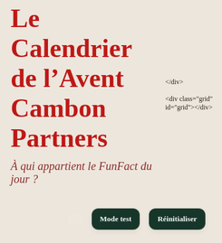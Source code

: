 <!DOCTYPE html>
<html lang="fr">
  <meta charset="UTF-8" />


<!-- Police Lora avec italiques -->
<link href="https://fonts.googleapis.com/css2?family=Lora:ital,wght@0,400;0,600;0,700;1,400;1,600&display=swap" rel="stylesheet">

<style>
  :root {
    --bg: #EDE6DC;
    --card: #EDE6DC;
    --muted: #7f8aa3;
    --accent: #e0b567;
    --accent-2: #24b47e;
    --danger: #e35d6a;
    --red: #BE1917;
    --shadow: 0 4px 10px rgba(0, 0, 0, .06);
    --radius: 18px;
  }

  html, body {
    margin: 0;
    background: var(--bg);
    color: #2b1f1f;
    font-family: 'Lora', serif;
    font-weight: 400;
  }

  * {
    font-family: 'Lora', serif !important;
    box-sizing: border-box;
  }

  .wrap {
    max-width: 1100px;
    margin: 100px auto;
    padding: 0 20px;
  }

  .header {
    display: flex;
    align-items: center;
    justify-content: space-between;
    gap: 12px;
    margin-bottom: 16px;
  }

  .title {
    font-size: 46px;
    font-weight: 600;
    letter-spacing: 0px;
      color: #BE1917;
  }

.subtitle {
  font-family: 'Lora', serif;
  font-size: 20px;
  color: #8a2c2c;
  font-style: italic;
  margin-top: 12px;
}

  .toolbar {
    display: flex;
    align-items: center;
    gap: 16px;
    justify-content: flex-end;  
    max-width: 1100px;           /* distance au-dessus si tu veux qu'il remonte */
    margin: 40px auto 0;    /* centré horizontalement */
    padding-right: 20px; 
    padding-bottom: 40px; 
  }

  .pill {
    background: rgba(255,255,255,.06);
    border: 1px solid rgba(255,255,255,.1);
    padding: 8px 12px;
    border-radius: 999px;
    font-size: 12px;
    color: var(--muted);
  }

  .btn {
    appearance: none;
    border: none;
    cursor: pointer;
    padding: 10px 14px;
    border-radius: 12px;
    background: #17362A;
    color: #f7f9fc;
    border: 1px solid rgba(255,255,255,.12);
    box-shadow: var(--shadow);
    font-weight: 600;
  }

  .btn:hover {
    transform: translateY(-1px);
  }

  .grid {
    display: grid;
    grid-template-columns: repeat(6, minmax(120px, 1fr));
    gap: 25px;
    margin-top: 40px; /* espace entre le titre et la grille */

  }

  @media (max-width:900px) { .grid { grid-template-columns: repeat(4, minmax(100px, 1fr)); } }
  @media (max-width:600px) { .grid { grid-template-columns: repeat(3, minmax(90px, 1fr)); } }

  .door {
    position: relative;
    background: var(--card);
    border: 1px solid #DED7CF;
    border-radius: 30px(--radius);
    height: 120px;
    display: flex;
    align-items: center;
    justify-content: center;
    font-weight: 700;
    font-size: 28px;
    letter-spacing: .5px;
    box-shadow: var(--shadow);
    overflow: hidden;
    transition: all 0.2s ease-in-out;
    color: var(--red);
  }

 .door:hover:not(.opened) {
  box-shadow: 0 6px 14px rgba(0,0,0,.12);
  transform: translateY(-2px);
}


  .door .num {
    position: absolute;
    top: 8px;
    left: 10px;
    color: var(--red);
    font-size: 32px;
    font-weight: 600;
  }

  .door.locked {
    background: var(--card);
    cursor: not-allowed;
    filter: none;
    opacity: 1; /* plus de gris */
  }

  .door.opened {
    background: #D0B1B1;
  }

  .badge {
    position: absolute;
    bottom: 10px;
    right: 10px;
    font-size: 12px;
    font-style: italic; /* italique chic */
    padding: 3px 6px;
    border-radius: 0px;
    border: 1px solid #E99D9C;
    color: #BE1917;
    letter-spacing: 0.3px;
    background: rgba(255, 255, 255, 0.4);
  }

  .modal-backdrop {
    position: fixed;
    inset: 0;
    background: rgba(5,8,13,.55);
    backdrop-filter: blur(6px);
    display: none;
    align-items: flex-start;
    justify-content: center;
    padding-top: 20vh;
    z-index: 50;
  }

  .modal {
    width: min(680px, calc(100vw - 32px));
    background: #151c2f;
    border: 1px solid rgba(255,255,255,.12);
    border-radius: 22px;
    box-shadow: var(--shadow);
    overflow: hidden;
    transition: transform 0.3s ease;
    color: var(--snow);
  }

  .modal.shake {
    animation: shake 0.3s ease;
  }

  @keyframes shake {
    0% { transform: translateX(0); }
    20% { transform: translateX(-8px); }
    40% { transform: translateX(8px); }
    60% { transform: translateX(-5px); }
    80% { transform: translateX(5px); }
    100% { transform: translateX(0); }
  }

  .modal-head {
    display: flex;
    align-items: center;
    justify-content: space-between;
    padding: 16px 18px;
    border-bottom: 1px solid rgba(255,255,255,.08);
    font-weight: 600;
  }

  .modal-title {
    font-size: 18px;
    font-weight: 700;
  }

  .modal-close {
    background: transparent;
    border: none;
    color: var(--muted);
    font-size: 22px;
    cursor: pointer;
  }

  .modal-body {
    padding: 18px;
  }

  .anecdote {
    background: rgba(255,255,255,.04);
    border: 1px solid rgba(255,255,255,.08);
    padding: 14px 16px;
    border-radius: 14px;
    line-height: 1.5;
  }

  .form {
    display: grid;
    gap: 12px;
    margin-top: 14px;
  }

  .row {
    display: grid;
    gap: 10px;
    grid-template-columns: 1fr 140px;
  }

  @media(max-width:560px){ .row { grid-template-columns: 1fr; } }

  select {
    width: 100%;
    background: #0e1424;
    color: var(--snow);
    border: 1px solid rgba(255,255,255,.12);
    border-radius: 12px;
    padding: 10px 12px;
    font-size: 14px;
  }

  .result { margin-top: 10px; font-weight: 700; }
  .ok { color: var(--accent-2); }
  .ko { color: var(--danger); }

  .footer {
    margin-top: 18px;
    display: flex;
    justify-content: flex-end;
  }

  .confetti {
    position: fixed;
    pointer-events: none;
    inset: 0;
    overflow: hidden;
    z-index: 60;
  }
</style>


<body>
  <div class="wrap">
    <div class="header">
      <div>
        <div class="title"> Le Calendrier de l’Avent <br>
Cambon Partners</div>
        <div class="subtitle">À qui appartient le FunFact du jour ?</div>
      </div>

    </div>

    <div class="grid" id="grid"></div>
  </div>



<div class="toolbar">
  <span class="pill" id="today-pill"></span>
  <button class="btn" id="toggle-dev">Mode test</button>
  <button class="btn" id="reset">Réinitialiser</button>
</div>


  <!-- Modal -->
  <div class="modal-backdrop" id="backdrop" aria-hidden="true">
    <div class="modal" role="dialog" aria-modal="true" aria-labelledby="modal-title" id="modalBox">
      <div class="modal-head">
        <div class="modal-title" id="modal-title">Jour 1</div>
        <button class="modal-close" id="close">×</button>
      </div>
      <div class="modal-body">
        <div class="anecdote" id="anecdote"></div>

        <div class="form">
          <label class="hint">À qui appartient ce FunFact ?</label>
          <div class="row">
            <select id="answerSelect"></select>
            <button class="btn" id="submit">Valider</button>
          </div>

          <div class="result" id="result"></div>
        </div>

        <div class="footer">
          <!-- Plus de points affichés -->
        </div>
      </div>
    </div>
  </div>

  <canvas class="confetti" id="confetti"></canvas>

  <script>
    const TEAM = [
      "David", "Michael", "Morgann", "Laurent", "Guillaume T.", "Jonathan", "Romain D", "Guillaume E.", "Nicolas SP.", "Nicolas P.",
      "Alexandre A.", "Thomas B.", "Min", "Aubert", "Julien", "Maxime", "Gabriel", "Florian", "Robin", "Raphaël", "Camille", "Simon", "Younes",
      "Victor", "Jordan", "Grégoire", "Baptiste", "Pierre", "Yvette", "Télio", "Alain", "Maxime P.", "Alexandre C.", "Luca", "Chadi", "Nicolas O.",
      "Marius", "Paul", "Lily", "Nicolas R.", "Thomas K.", "Yahia", "Elena", "Mathieu", "Alexandre H.", "Juliette", "Louis", "Anna", "Romain P.",
      "Briac", "Mostapha", "Jeremy", "Carine", "Amélie", "Pauline", "Adèle", "Thomas A.", "Nathalie", "Annabelle", "Gaiané", "Alexandra", "Anselme"
    ];

    const DAYS = [
      {
        day: 1,
        anecdote: "Quand j’étais petite, je me suis faite renverser par un dromadaire au cirque 😅",
        answer: "Annabelle",
        aliases: ["Annabelle", "Nathalie", "Camille"]
      },
      ...Array.from({length:23}, (_,i)=>({
        day: i+2,
        anecdote: `Anecdote du jour ${i+2} — à personnaliser plus tard.`,
        answer: TEAM[i+1] || TEAM[0],
        aliases: TEAM[i+1] ? [TEAM[i+1], TEAM[i+1].toLowerCase()] : []
      }))
    ];

    const STORAGE_KEY = "advent-quiz-v1";
    const state = { dev:false, score:0, opened:{} };

    function load(){
      try{
        const raw = localStorage.getItem(STORAGE_KEY);
        if(raw) Object.assign(state, JSON.parse(raw));
      }catch(_){}
    }
    function save(){
      localStorage.setItem(STORAGE_KEY, JSON.stringify(state));
    }

    const today = new Date();
    const month = today.getMonth()+1;
    const date = today.getDate();
    function isUnlocked(day){ return state.dev || (month===12 && day<=date); }

    function $(id){return document.getElementById(id)}
    function el(tag, attrs={}, children=[]){
      const node=document.createElement(tag);
      Object.entries(attrs).forEach(([k,v])=>{ if(k==="class") node.className=v; else if(k==="text") node.textContent=v; else node.setAttribute(k,v); });
      [].concat(children).forEach(c=>node.appendChild(typeof c==="string"?document.createTextNode(c):c));
      return node;
    }

    function norm(s){return (s||"").toString().normalize("NFD").replace(/[\u0300-\u036f]/g,"").trim().toLowerCase();}
    function check(day, guess){
      const d=DAYS.find(x=>x.day===day);
      const target=norm(d.answer);
      const aliases=(d.aliases||[]).map(norm);
      const g=norm(guess);
      return g===target||aliases.includes(g);
    }

    const grid=$("grid");
    function renderGrid(){
      grid.innerHTML="";
      DAYS.forEach(d=>{
        const opened=!!state.opened[d.day];
        const door=el("button",{class:`door ${!isUnlocked(d.day)?'locked':''} ${opened?'opened':''}`,"data-day":d.day});
        door.appendChild(el("span",{class:"badge",text:opened?"ouvert":(isUnlocked(d.day)?"dispo":"verrouillé")}));
        const dayLabel = String(d.day).padStart(2, '0');
door.appendChild(el("div", {class:"num", text: dayLabel}));

        door.addEventListener("click",()=>{if(!isUnlocked(d.day))return;openModal(d.day);});
        grid.appendChild(door);
      });
    }

    const backdrop=$("backdrop"), modalBox=$("modalBox"), modalTitle=$("modal-title"), anecdote=$("anecdote"),
          answerSelect=$("answerSelect"), submitBtn=$("submit"), result=$("result");

    let currentDay=1;
    function buildOptions(){
      answerSelect.innerHTML="";
      answerSelect.appendChild(el("option",{value:"",text:"— Sélectionne un nom —"}));
      TEAM.forEach(name=>answerSelect.appendChild(el("option",{value:name,text:name})));
    }

    function openModal(day){
      currentDay=day;
      const d=DAYS.find(x=>x.day===day);
      modalTitle.textContent=`Jour ${day}`;
      anecdote.textContent=d.anecdote;
      buildOptions();
      const saved=state.opened[day]||{};
      answerSelect.value=saved.answer||"";
      result.textContent="";
      result.className="result";
      backdrop.style.display="flex";
    }

    function closeModal(){ backdrop.style.display="none"; }
    $("close").addEventListener("click",closeModal);
    backdrop.addEventListener("click",e=>{if(e.target===backdrop)closeModal();});

    submitBtn.addEventListener("click",()=>{
      const guess=answerSelect.value;
      if(!guess){result.textContent="Choisis un nom avant de valider";result.className="result ko";return;}
      const good=check(currentDay,guess);
      state.opened[currentDay]={answer:guess,correct:good};
      if(good){
        const d=DAYS.find(x=>x.day===currentDay);
        result.textContent=`Bien joué 🎉 C’était ${d.answer} ✨`;
        result.className="result ok";
        celebrate();
      } else {
        result.textContent="Loupé...! Essaie quelqu’un d’autre 😄";
        result.className="result ko";
        modalBox.classList.add("shake");
        setTimeout(()=>modalBox.classList.remove("shake"),400);
      }
      state.score=Object.values(state.opened).filter(x=>x.correct).length;
      save();renderGrid();
    });

    $("reset").addEventListener("click",()=>{if(confirm("Réinitialiser tes réponses et le score ?")){state.opened={};state.score=0;save();renderGrid();}});
    $("toggle-dev").addEventListener("click",()=>{state.dev=!state.dev;save();renderGrid();$("toggle-dev").textContent=state.dev?"Mode test (ON)":"Mode test";});

    const confettiCanvas=$("confetti");const ctx=confettiCanvas.getContext('2d');let particles=[];
    function resize(){confettiCanvas.width=window.innerWidth;confettiCanvas.height=window.innerHeight;}
    window.addEventListener('resize',resize);resize();
    function celebrate(){
      for(let i=0;i<150;i++){particles.push({x:Math.random()*confettiCanvas.width,y:-10,s:Math.random()*6+2,v:Math.random()*3+2,r:Math.random()*360,a:1});}
      requestAnimationFrame(tick);
      setTimeout(()=>{particles=[];ctx.clearRect(0,0,confettiCanvas.width,confettiCanvas.height);},1500);
    }
    function tick(){
      ctx.clearRect(0,0,confettiCanvas.width,confettiCanvas.height);
      particles.forEach(p=>{
        p.y+=p.v;p.r+=6;p.a-=0.01;
        ctx.save();ctx.translate(p.x,p.y);ctx.rotate(p.r*Math.PI/180);
        ctx.globalAlpha=Math.max(p.a,0);
        const c=Math.floor(p.r)%3;
        ctx.fillStyle=c===0?'#e0b567':(c===1?'#24b47e':'#e35d6a');
        ctx.fillRect(-p.s/2,-p.s/2,p.s,p.s);
        ctx.restore();
      });
      if(particles.some(p=>p.a>0))requestAnimationFrame(tick);
    }

    (function init(){
      load();
      const pad=n=>String(n).padStart(2,'0');
      const now=new Date();
      const fmt=`${pad(now.getDate())}/${pad(now.getMonth()+1)}/${now.getFullYear()}`;
      $("today-pill").textContent=`Aujourd’hui : ${fmt}`;
      renderGrid();
    })();
  </script>
</body>
</html>
